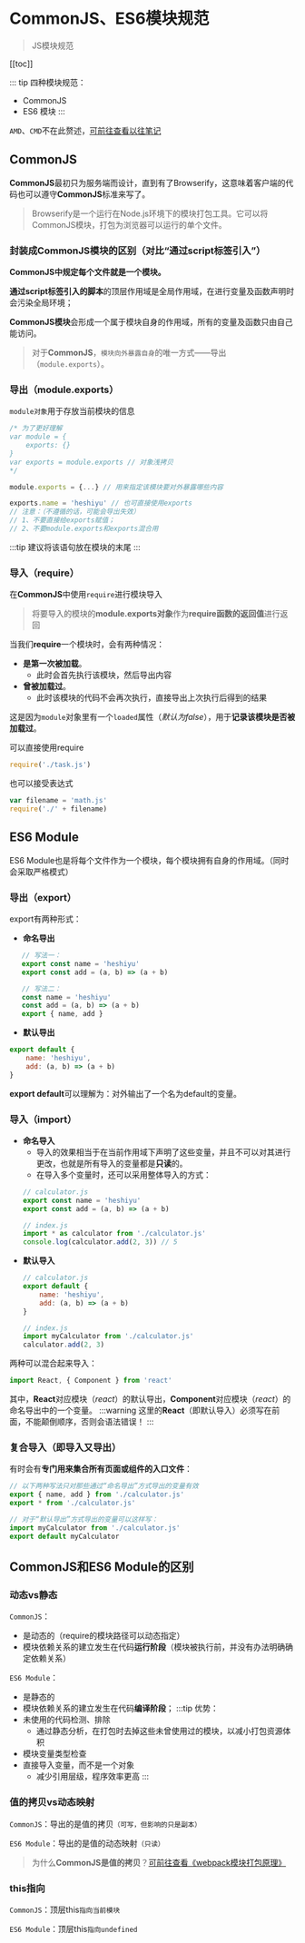 # CommonJS、ES6模块规范
> JS模块规范

[[toc]]

::: tip
四种模块规范：
 - CommonJS
 - ES6 模块
:::

`AMD`、`CMD`不在此赘述，[可前往查看以往笔记](./AMDCMD.md)

## CommonJS
**CommonJS**最初只为服务端而设计，直到有了Browserify，这意味着客户端的代码也可以遵守**CommonJS**标准来写了。
> Browserify是一个运行在Node.js环境下的模块打包工具。它可以将CommonJS模块，打包为浏览器可以运行的单个文件。

### 封装成CommonJS模块的区别（对比“通过script标签引入”）
**CommonJS中规定每个文件就是一个模块。**

**通过script标签引入的脚本**的顶层作用域是全局作用域，在进行变量及函数声明时会污染全局环境；

**CommonJS模块**会形成一个属于模块自身的作用域，所有的变量及函数只由自己能访问。
> 对于**CommonJS**，`模块向外暴露自身`的唯一方式——导出（`module.exports`）。

### 导出（module.exports）
`module对象`用于存放当前模块的信息
```js
/* 为了更好理解
var module = {
    exports: {}
}
var exports = module.exports // 对象浅拷贝
*/

module.exports = {...} // 用来指定该模块要对外暴露哪些内容

exports.name = 'heshiyu' // 也可直接使用exports
// 注意：（不遵循的话，可能会导出失效）
// 1、不要直接给exports赋值；
// 2、不要module.exports和exports混合用
```
:::tip
建议将该语句放在模块的末尾
:::

### 导入（require）
在**CommonJS**中使用`require`进行模块导入
 > 将要导入的模块的**module.exports对象**作为**require函数的返回值**进行返回

当我们**require**一个模块时，会有两种情况：
 - **是第一次被加载**。
    - 此时会首先执行该模块，然后导出内容
 - **曾被加载过**。
    - 此时该模块的代码不会再次执行，直接导出上次执行后得到的结果

这是因为`module`对象里有一个`loaded`属性（*默认为false*），用于**记录该模块是否被加载过**。

可以直接使用require
```js
require('./task.js')
```

也可以接受表达式
```js
var filename = 'math.js'
require('./' + filename)
```

## ES6 Module
ES6 Module也是将每个文件作为一个模块，每个模块拥有自身的作用域。（同时会采取严格模式）

### 导出（export）
export有两种形式：
 - **命名导出**
 ```js
    // 写法一：
    export const name = 'heshiyu'
    export const add = (a, b) => (a + b)

    // 写法二：
    const name = 'heshiyu'
    const add = (a, b) => (a + b)
    export { name, add }
 ```
 - **默认导出**
 ```js
 export default {
     name: 'heshiyu',
     add: (a, b) => (a + b)
 }
 ```
**export default**可以理解为：对外输出了一个名为default的变量。

### 导入（import）
 - **命名导入**
    - 导入的效果相当于在当前作用域下声明了这些变量，并且不可以对其进行更改，也就是所有导入的变量都是**只读**的。
    - 在导入多个变量时，还可以采用整体导入的方式：
    ```js
    // calculator.js
    export const name = 'heshiyu'
    export const add = (a, b) => (a + b)

    // index.js
    import * as calculator from './calculator.js'
    console.log(calculator.add(2, 3)) // 5
    ```
 - **默认导入**
    ```js
    // calculator.js
    export default {
        name: 'heshiyu',
        add: (a, b) => (a + b)
    }

    // index.js
    import myCalculator from './calculator.js'
    calculator.add(2, 3)
    ```

两种可以混合起来导入：
```js
import React, { Component } from 'react'
```
其中，**React**对应模块（*react*）的默认导出，**Component**对应模块（*react*）的命名导出中的一个变量。
:::warning
这里的**React**（即默认导入）必须写在前面，不能颠倒顺序，否则会语法错误！
:::

### 复合导入（即导入又导出）
有时会有**专门用来集合所有页面或组件的入口文件**：
```js
// 以下两种写法只对那些通过“命名导出”方式导出的变量有效
export { name, add } from './calculator.js'
export * from './calculator.js'

// 对于“默认导出”方式导出的变量可以这样写：
import myCalculator from './calculator.js'
export default myCalculator
```

## CommonJS和ES6 Module的区别
### 动态vs静态
`CommonJS`：
 - 是动态的（require的模块路径可以动态指定）
 - 模块依赖关系的建立发生在代码**运行阶段**（模块被执行前，并没有办法明确确定依赖关系）

`ES6 Module`：
 - 是静态的
 - 模块依赖关系的建立发生在代码**编译阶段**；
 :::tip
 优势：
  - 未使用的代码检测、排除
    - 通过静态分析，在打包时去掉这些未曾使用过的模块，以减小打包资源体积
  - 模块变量类型检查
  - 直接导入变量，而不是一个对象
    - 减少引用层级，程序效率更高
 :::

### 值的拷贝vs动态映射
`CommonJS`：导出的是值的拷贝`（可写，但影响的只是副本）`

`ES6 Module`：导出的是值的动态映射`（只读）`
> 为什么**CommonJS是值的拷贝**？[可前往查看《webpack模块打包原理》](./../note/webpack-experience/README.md#webpack模块打包原理)

### this指向
`CommonJS`：顶层this`指向当前模块`

`ES6 Module`：顶层this`指向undefined`